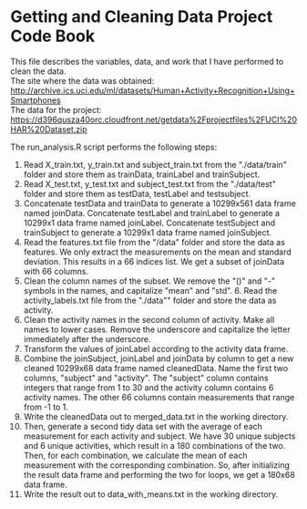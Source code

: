 Getting and Cleaning Data Project Code Book
============================================
This file describes the variables, data, and work that I have performed to clean the data.  
The site where the data was obtained:  
http://archive.ics.uci.edu/ml/datasets/Human+Activity+Recognition+Using+Smartphones      
The data for the project:  
https://d396qusza40orc.cloudfront.net/getdata%2Fprojectfiles%2FUCI%20HAR%20Dataset.zip  

The run_analysis.R script performs the following steps:   
 1. Read X_train.txt, y_train.txt and subject_train.txt from the "./data/train" folder and store them as trainData, trainLabel and trainSubject.       
 2. Read X_test.txt, y_test.txt and subject_test.txt from the "./data/test" folder and store them as testData, testLabel and testsubject.  
 3. Concatenate testData and trainData to generate a 10299x561 data frame named joinData. Concatenate testLabel and trainLabel to generate a 10299x1 data frame named joinLabel. Concatenate testSubject and trainSubject to generate a 10299x1 data frame named joinSubject.  
 4. Read the features.txt file from the "/data" folder and store the data as features. We only extract the measurements on the mean and standard deviation. This results in a 66 indices list. We get a subset of joinData with 66 columns.  
 5. Clean the column names of the subset. We remove the "()" and "-" symbols in the names, and capitalize "mean" and "std".  6. Read the activity_labels.txt file from the "./data"" folder and store the data as activity.  
 7. Clean the activity names in the second column of activity. Make all names to lower cases. Remove the underscore and capitalize the letter immediately after the underscore.  
 8. Transform the values of joinLabel according to the activity data frame.  
 9. Combine the joinSubject, joinLabel and joinData by column to get a new cleaned 10299x68 data frame named cleanedData. Name the first two columns, "subject" and "activity". The "subject" column contains integers that range from 1 to 30 and the activity column contains 6 activity names. The other 66 columns contain measurements that range from -1 to 1.  
 10. Write the cleanedData out to merged_data.txt in the working directory.  
 11. Then, generate a second tidy data set with the average of each measurement for each activity and subject. We have 30 unique subjects and 6 unique activities, which result in a 180 combinations of the two. Then, for each combination, we calculate the mean of each measurement with the corresponding combination. So, after initializing the result data frame and performing the two for loops, we get a 180x68 data frame.
 12. Write the result out to data_with_means.txt in the working directory. 
